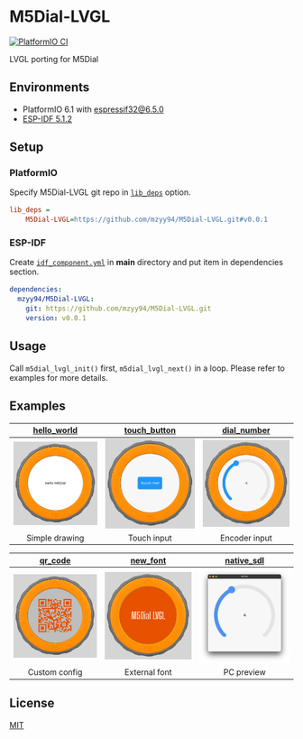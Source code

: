 # M5Dial-LVGL
[![PlatformIO CI](https://github.com/mzyy94/M5Dial-LVGL/actions/workflows/ci.yml/badge.svg)](https://github.com/mzyy94/M5Dial-LVGL/actions/workflows/ci.yml)

LVGL porting for M5Dial

## Environments

- PlatformIO 6.1 with [espressif32@6.5.0]
- [ESP-IDF 5.1.2]

[espressif32@6.5.0]: https://github.com/platformio/platform-espressif32/releases/tag/v6.5.0
[ESP-IDF 5.1.2]: https://github.com/espressif/esp-idf/releases/tag/v5.1.2

## Setup

### PlatformIO

Specify M5Dial-LVGL git repo in [`lib_deps`] option.

```ini
lib_deps =
	M5Dial-LVGL=https://github.com/mzyy94/M5Dial-LVGL.git#v0.0.1
```

[`lib_deps`]: https://docs.platformio.org/en/latest/projectconf/sections/env/options/library/lib_deps.html

### ESP-IDF

Create [`idf_component.yml`] in **main** directory and put item in dependencies section.

```yaml
dependencies:
  mzyy94/M5Dial-LVGL:
    git: https://github.com/mzyy94/M5Dial-LVGL.git
    version: v0.0.1
```

[`idf_component.yml`]: https://espressif-docs.readthedocs-hosted.com/projects/idf-component-manager/en/v1.4.0/reference/manifest_file.html

## Usage

Call `m5dial_lvgl_init()` first, `m5dial_lvgl_next()` in a loop.
Please refer to examples for more details.

## Examples

| [hello_world]| [touch_button]| [dial_number]|
|:------------:|:-------------:|:------------:|
|![hello-world]|![touch-button]|![dial-number]|
|Simple drawing|  Touch input  | Encoder input|

|  [qr_code]  |  [new_font] | [native_sdl]|
|:-----------:|:-----------:|:-----------:|
| ![qr-code]  | ![new-font] |![native-sdl]|
|Custom config|External font|  PC preview |


[hello_world]: ./examples/hello_world
[touch_button]: ./examples/touch_button
[dial_number]: ./examples/dial_number
[qr_code]: ./examples/qr_code
[new_font]: ./examples/new_font
[native_sdl]: ./examples/native_sdl

[hello-world]: ./examples/hello_world/preview.png
[touch-button]: ./examples/touch_button/preview.png
[dial-number]: ./examples/dial_number/preview.png
[qr-code]: ./examples/qr_code/preview.png
[new-font]: ./examples/new_font/preview.png
[native-sdl]: ./examples/native_sdl/preview.png

## License

[MIT](LICENSE)
